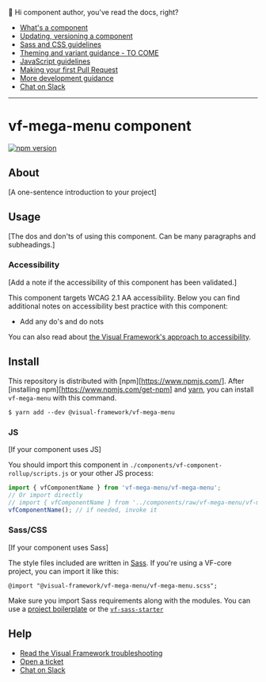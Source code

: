 👋 Hi component author, you've read the docs, right?

- [What's a component](https://stable.visual-framework.dev/developing/components/what-is-a-component/)
- [Updating, versioning a component](https://stable.visual-framework.dev/guidance/versioning-and-component-interoperability/)
- [Sass and CSS guidelines](https://stable.visual-framework.dev/developing/guidelines/css/)
- [Theming and variant guidance - TO COME](#tocome)
- [JavaScript guidelines](https://stable.visual-framework.dev/developing/guidelines/javascript/)
- [Making your first Pull Request](https://stable.visual-framework.dev/developing/getting-started/pull-requests/)
- [More development guidance](https://stable.visual-framework.dev/developing/)
- [Chat on Slack](https://join.slack.com/t/visual-framework/shared_invite/enQtNDAxNzY0NDg4NTY0LWFhMjEwNGY3ZTk3NWYxNWVjOWQ1ZWE4YjViZmY1YjBkMDQxMTNlNjQ0N2ZiMTQ1ZTZiMGM4NjU5Y2E0MjM3ZGQ)

---

# vf-mega-menu component

[![npm version](https://badge.fury.io/js/%40visual-framework%2Fvf-mega-menu.svg)](https://badge.fury.io/js/%40visual-framework%2Fvf-mega-menu)

## About

[A one-sentence introduction to your project]

## Usage

[The dos and don'ts of using this component. Can be many paragraphs and subheadings.]

### Accessibility

[Add a note if the accessibility of this component has been validated.]

This component targets WCAG 2.1 AA accessibility. Below you can find additional notes on accessibility best practice with this component:

- Add any do's and do nots

You can also read about [the Visual Framework's approach to accessibility](https://stable.visual-framework.dev/guidance/accessibility/).

## Install

This repository is distributed with [npm][https://www.npmjs.com/]. After [installing npm][https://www.npmjs.com/get-npm] and [yarn](https://classic.yarnpkg.com/en/docs/install), you can install `vf-mega-menu` with this command.

```
$ yarn add --dev @visual-framework/vf-mega-menu
```

### JS

[If your component uses JS]

You should import this component in `./components/vf-component-rollup/scripts.js` or your other JS process:

```js
import { vfComponentName } from 'vf-mega-menu/vf-mega-menu';
// Or import directly
// import { vfComponentName } from '../components/raw/vf-mega-menu/vf-mega-menu.js';
vfComponentName(); // if needed, invoke it
```

### Sass/CSS

[If your component uses Sass]

The style files included are written in [Sass](https://sass-lang.com/). If you're using a VF-core project, you can import it like this:

```
@import "@visual-framework/vf-mega-menu/vf-mega-menu.scss";
```

Make sure you import Sass requirements along with the modules. You can use a [project boilerplate](https://stable.visual-framework.dev/building/) or the [`vf-sass-starter`](https://stable.visual-framework.dev/components/vf-sass-starter/)

## Help

- [Read the Visual Framework troubleshooting](https://stable.visual-framework.dev/troubleshooting/)
- [Open a ticket](https://github.com/visual-framework/vf-core/issues)
- [Chat on Slack](https://join.slack.com/t/visual-framework/shared_invite/enQtNDAxNzY0NDg4NTY0LWFhMjEwNGY3ZTk3NWYxNWVjOWQ1ZWE4YjViZmY1YjBkMDQxMTNlNjQ0N2ZiMTQ1ZTZiMGM4NjU5Y2E0MjM3ZGQ)
